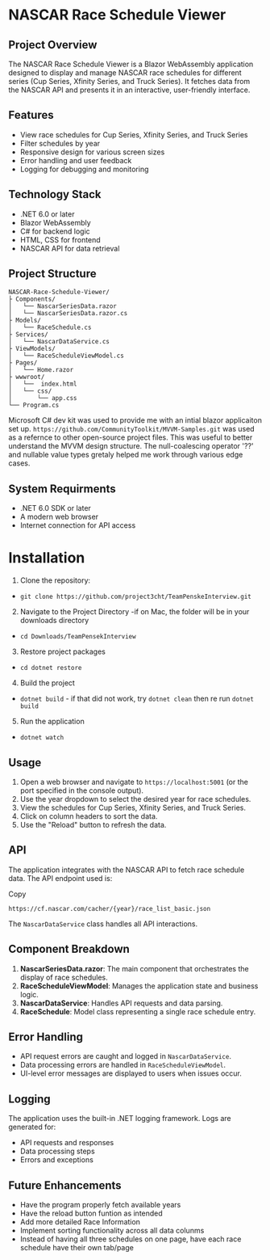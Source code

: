 # NASCAR Race Schedule Viewer



## Project Overview

The NASCAR Race Schedule Viewer is a Blazor WebAssembly application designed to display and manage NASCAR race schedules for different series (Cup Series, Xfinity Series, and Truck Series). It fetches data from the NASCAR API and presents it in an interactive, user-friendly interface.

## Features

-   View race schedules for Cup Series, Xfinity Series, and Truck Series
-   Filter schedules by year
-   Responsive design for various screen sizes
-   Error handling and user feedback
-   Logging for debugging and monitoring

## Technology Stack
-   .NET 6.0 or later
-   Blazor WebAssembly
-   C# for backend logic
-   HTML, CSS for frontend
-   NASCAR API for data retrieval

## Project Structure
```
NASCAR-Race-Schedule-Viewer/
├ Components/
│   └── NascarSeriesData.razor
│   └── NascarSeriesData.razor.cs
├ Models/
│   └── RaceSchedule.cs
├ Services/
│   └── NascarDataService.cs
├ ViewModels/
│   └── RaceScheduleViewModel.cs
├ Pages/
│   └── Home.razor
├ wwwroot/
│   └──  index.html
│   └── css/
│       └── app.css
└── Program.cs
```
Microsoft C# dev kit was used to provide me with an intial blazor applicaiton set up. 
`https://github.com/CommunityToolkit/MVVM-Samples.git` was used as a refernce to other open-source project files. This was useful to better understand the MVVM design structure. The null-coalescing operator '??' and nullable value types gretaly helped me work through various edge cases. 

## System Requirments

-   .NET 6.0 SDK or later
-   A modern web browser
-   Internet connection for API access

# Installation


1. Clone the repository:
- `git clone https://github.com/project3cht/TeamPenskeInterview.git`
2. Navigate to the Project Directory
 -if on Mac, the folder will be in your downloads directory
-   `cd Downloads/TeamPensekInterview` 
3. Restore project packages
- `cd dotnet restore`
4. Build the project
- `dotnet build` - if that did not work, try `dotnet clean` then re run `dotnet build`
5. Run the application
- `dotnet watch`


## Usage
1.  Open a web browser and navigate to  `https://localhost:5001`  (or the port specified in the console output).
2.  Use the year dropdown to select the desired year for race schedules.
3.  View the schedules for Cup Series, Xfinity Series, and Truck Series.
4.  Click on column headers to sort the data.
5.  Use the "Reload" button to refresh the data.


## API

The application integrates with the NASCAR API to fetch race schedule data. The API endpoint used is:

Copy

`https://cf.nascar.com/cacher/{year}/race_list_basic.json`

The  `NascarDataService`  class handles all API interactions.

## Component Breakdown

1.  **NascarSeriesData.razor**: The main component that orchestrates the display of race schedules.
2.  **RaceScheduleViewModel**: Manages the application state and business logic.
3.  **NascarDataService**: Handles API requests and data parsing.
4.  **RaceSchedule**: Model class representing a single race schedule entry.

## Error Handling

-   API request errors are caught and logged in  `NascarDataService`.
-   Data processing errors are handled in  `RaceScheduleViewModel`.
-   UI-level error messages are displayed to users when issues occur.

## Logging

The application uses the built-in .NET logging framework. Logs are generated for:
-   API requests and responses
-   Data processing steps
-   Errors and exceptions


## Future Enhancements

- Have the program properly fetch available years
- Have the reload button funtion as intended
- Add more detailed Race Information
- Implement sorting functionality across all data colunms
- Instead of having all three schedules on one page, have each race schedule have their own tab/page
